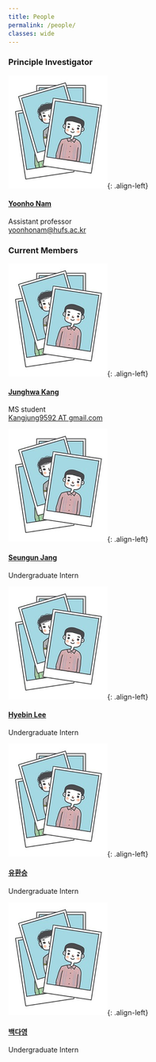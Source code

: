 ```yaml
---
title: People
permalink: /people/
classes: wide
---
```


### Principle Investigator

![image-left](/assets/images/people/person1.JPG){: .align-left}

#### [Yoonho Nam](https://yoonhonam.github.io/)

Assistant professor   
[yoonhonam@hufs.ac.kr](mailto:yoonhonam@hufs.ac.kr)



### Current Members

![image-left](/assets/images/people/person1.JPG){: .align-left}

#### [Junghwa Kang]()

MS student   
[Kangjung9592 AT gmail.com]()



![image-left](/assets/images/people/person1.JPG){: .align-left}

#### [Seungun Jang]()

Undergraduate Intern   
  
  
  
![image-left](/assets/images/people/person1.JPG){: .align-left}

#### [Hyebin Lee]()

Undergraduate Intern   



![image-left](/assets/images/people/person1.JPG){: .align-left}

#### [유환승]()

Undergraduate Intern   



![image-left](/assets/images/people/person1.JPG){: .align-left}

#### [백다영]()

Undergraduate Intern   
